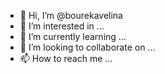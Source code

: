 - 👋 Hi, I’m @bourekavelina
- 👀 I’m interested in ...
- 🌱 I’m currently learning ...
- 💞️ I’m looking to collaborate on ...
- 📫 How to reach me ...

<!---
bourekavelina/bourekavelina is a ✨ special ✨ repository because its `README.md` (this file) appears on your GitHub profile.
You can click the Preview link to take a look at your changes.
--->
